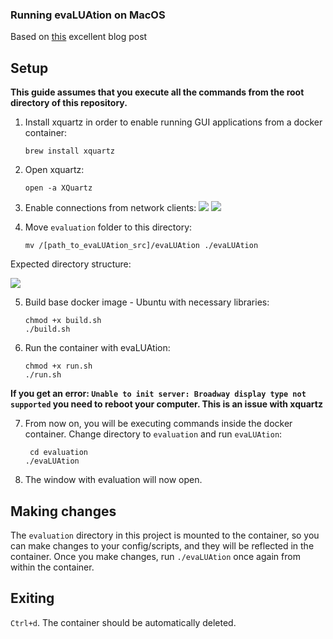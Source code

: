 ### Running evaLUAtion on MacOS

Based on [this](https://fredrikaverpil.github.io/2016/07/31/docker-for-mac-and-gui-applications/) excellent blog post

## Setup

**This guide assumes that you execute all the commands from the root directory
of this repository.**

1. Install xquartz in order to enable running
GUI applications from a docker container:
    ```shell
    brew install xquartz
   ```
   
2. Open xquartz:
    ```shell
    open -a XQuartz
    ```
   
3. Enable connections from network clients: 
    ![](img/xquartz1.png)
    ![](img/xquartz2.png)
   
4. Move `evaluation` folder to this directory:
    ```shell
   mv /[path_to_evaLUAtion_src]/evaLUAtion ./evaLUAtion
    ```
   
Expected directory structure:

![](img/dirs.png)

5.  Build base docker image - Ubuntu with necessary 
libraries:
    ```shell
    chmod +x build.sh
    ./build.sh
    ```
    
6. Run the container with evaLUAtion: 
    ```shell
    chmod +x run.sh
    ./run.sh
    ```

**If you get an error: `Unable to init server: Broadway display type not supported` you
need to reboot your computer. This is an issue with xquartz**

   
7. From now on, you will be executing commands inside 
the docker container. Change directory to `evaluation` 
   and run `evaLUAtion`:
   ```shell
    cd evaluation
   ./evaLUAtion
    ```

8. The window with evaluation will now open.

## Making changes
The `evaluation` directory in this project is mounted to the container,
so you can make changes to your config/scripts, and they will be 
reflected in the container. Once you make changes, run `./evaLUAtion` once again 
from within the container.

## Exiting
`Ctrl+d`. The container should be automatically deleted.
    


